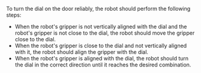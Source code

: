 To turn the dial on the door reliably, the robot should perform the following steps:
- When the robot's gripper is not vertically aligned with the dial and the robot's gripper is not close to the dial, the robot should move the gripper close to the dial.
- When the robot's gripper is close to the dial and not vertically aligned with it, the robot should align the gripper with the dial.
- When the robot's gripper is aligned with the dial, the robot should turn the dial in the correct direction until it reaches the desired combination.